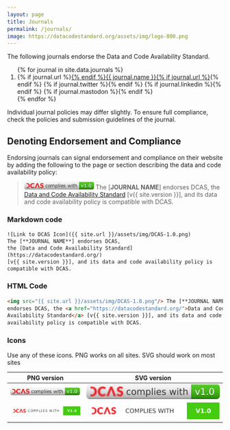 ```yaml
---
layout: page
title: Journals
permalink: /journals/
image: https://datacodestandard.org/assets/img/logo-800.png
---
```

The following journals endorse the Data and Code Availability Standard.

<ol>
{% for journal in site.data.journals %}
<!-- {{ forloop.index}}. -->
  <li>    {% if journal.url %}<a href="{{ journal.url }}">{% endif %}{{ journal.name }}{% if journal.url %}</a>{% endif %}
          {% if journal.twitter %}<a href="https://twitter.com/{{ journal.twitter }}"><i class="fa-brands fa-twitter socialmediaicons" aria-hidden="true"></i></a>{% endif %}
          {% if journal.linkedin %}<a href="{{ journal.linkedin }}"><i class="fa-brands fa-linkedin socialmediaicons" aria-hidden="true"></i></a>{% endif %}
          {% if journal.mastodon %}<a href="https://{{ journal.mastodonsrv }}/@{{ journal.mastodon }}"><i class="fa-brands fa-mastodon socialmediaicons" aria-hidden="true"></i></a>{% endif %}
  </li>
{% endfor %}
  </ol>

Individual journal policies may differ slightly. To ensure full compliance, check the policies and submission guidelines of the journal.

## Denoting Endorsement and Compliance

Endorsing journals can signal endorsement and compliance on their website by adding the following to the page or section describing the data and code availability policy:

> ![](/assets/img/DCAS-1.0.png) The [**JOURNAL NAME**] endorses DCAS, the [Data and Code Availability Standard](https://datacodestandard.org/) [v{{ site.version }}], and its data and code availability policy is compatible with DCAS.

### Markdown code

```
![Link to DCAS Icon]({{ site.url }}/assets/img/DCAS-1.0.png) 
The [**JOURNAL NAME**] endorses DCAS, 
the [Data and Code Availability Standard](https://datacodestandard.org/)
[v{{ site.version }}], and its data and code availability policy is 
compatible with DCAS.
```
### HTML Code

```html
<img src="{{ site.url }}/assets/img/DCAS-1.0.png"/> The [**JOURNAL NAME**]
endorses DCAS, the <a href="https://datacodestandard.org/">Data and Code
Availability Standard</a> [v{{ site.version }}], and its data and code
availability policy is compatible with DCAS.
```

### Icons
Use any of these icons. PNG works on all sites. SVG should work on most sites

| PNG version | SVG version |
|---|---|
| ![DCAS icon small](/assets/img/DCAS-1.0.png) | ![DCAS icon small](/assets/img/DCAS-1.0.svg) |
| ![DCAS icon large](/assets/img/DCAS-1.0-large.png) | ![DCAS icon small](/assets/img/DCAS-1.0-large.svg) |
